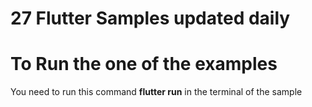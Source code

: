 # 27 Flutter Samples updated daily 
# To Run the one of the examples 
You need to run this command <strong>flutter run</strong> in the terminal of the sample
